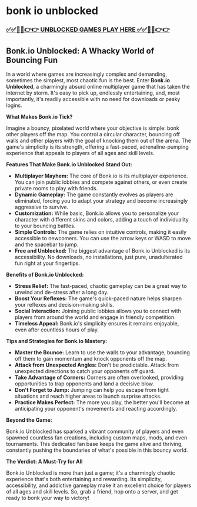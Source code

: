 # bonk io unblocked

### [✅✅🔴🔴👉👉 UNBLOCKED GAMES PLAY HERE ✅✅🔴🔴👉👉](https://topstoryindia.com)

## Bonk.io Unblocked: A Whacky World of Bouncing Fun

In a world where games are increasingly complex and demanding, sometimes the simplest, most chaotic fun is the best. Enter **Bonk.io Unblocked**, a charmingly absurd online multiplayer game that has taken the internet by storm. It's easy to pick up, endlessly entertaining, and, most importantly, it's readily accessible with no need for downloads or pesky logins. 

**What Makes Bonk.io Tick?**

Imagine a bouncy, pixelated world where your objective is simple: bonk other players off the map. You control a circular character, bouncing off walls and other players with the goal of knocking them out of the arena. The game's simplicity is its strength, offering a fast-paced, adrenaline-pumping experience that appeals to players of all ages and skill levels. 

**Features That Make Bonk.io Unblocked Stand Out:**

* **Multiplayer Mayhem:** The core of Bonk.io is its multiplayer experience.  You can join public lobbies and compete against others, or even create private rooms to play with friends. 
* **Dynamic Gameplay:** The game constantly evolves as players are eliminated, forcing you to adapt your strategy and become increasingly aggressive to survive.
* **Customization:** While basic, Bonk.io allows you to personalize your character with different skins and colors, adding a touch of individuality to your bouncing battles.
* **Simple Controls:** The game relies on intuitive controls, making it easily accessible to newcomers.  You can use the arrow keys or WASD to move and the spacebar to jump.
* **Free and Unblocked:** The biggest advantage of Bonk.io Unblocked is its accessibility. No downloads, no installations, just pure, unadulterated fun right at your fingertips.

**Benefits of Bonk.io Unblocked:**

* **Stress Relief:**  The fast-paced, chaotic gameplay can be a great way to unwind and de-stress after a long day.
* **Boost Your Reflexes:** The game's quick-paced nature helps sharpen your reflexes and decision-making skills.
* **Social Interaction:** Joining public lobbies allows you to connect with players from around the world and engage in friendly competition.
* **Timeless Appeal:** Bonk.io's simplicity ensures it remains enjoyable, even after countless hours of play.

**Tips and Strategies for Bonk.io Mastery:**

* **Master the Bounce:**  Learn to use the walls to your advantage, bouncing off them to gain momentum and knock opponents off the map.
* **Attack from Unexpected Angles:**  Don't be predictable. Attack from unexpected directions to catch your opponents off guard.
* **Take Advantage of Corners:**  Corners are often overlooked, providing opportunities to trap opponents and land a decisive blow.
* **Don't Forget to Jump:**  Jumping can help you escape from tight situations and reach higher areas to launch surprise attacks.
* **Practice Makes Perfect:**  The more you play, the better you'll become at anticipating your opponent's movements and reacting accordingly.

**Beyond the Game:**

Bonk.io Unblocked has sparked a vibrant community of players and even spawned countless fan creations, including custom maps, mods, and even tournaments. This dedicated fan base keeps the game alive and thriving, constantly pushing the boundaries of what's possible in this bouncy world.

**The Verdict: A Must-Try for All**

Bonk.io Unblocked is more than just a game; it's a charmingly chaotic experience that's both entertaining and rewarding. Its simplicity, accessibility, and addictive gameplay make it an excellent choice for players of all ages and skill levels. So, grab a friend, hop onto a server, and get ready to bonk your way to victory! 
